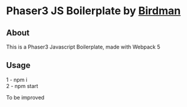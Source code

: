 # Phaser3 JS Boilerplate by [Birdman](https://birdman1104.github.io)

## About
This is a Phaser3 Javascript Boilerplate, made with Webpack 5

## Usage

1 - npm i\
2 - npm start

To be improved